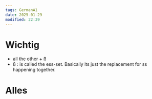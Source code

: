 ```yaml
---
tags: GermanA1
date: 2025-01-29
modified: 22:39
---
```

# Wichtig
* all the other + ß
* ß : is called the ess-set. Basically its just the replacement for ss happening together.

# Alles

